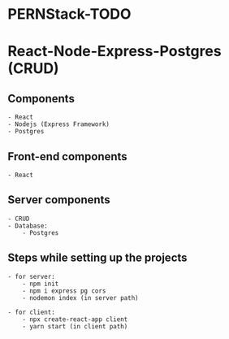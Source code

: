 # PERNStack-TODO


# React-Node-Express-Postgres (CRUD)

## Components ##
	- React
	- Nodejs (Express Framework)
	- Postgres

## Front-end components ##
    - React


## Server components ##
	- CRUD
	- Database:
		- Postgres



## Steps while setting up the projects ## 
    - for server:
		- npm init
		- npm i express pg cors
		- nodemon index (in server path)

	- for client:
		- npx create-react-app client
		- yarn start (in client path)
